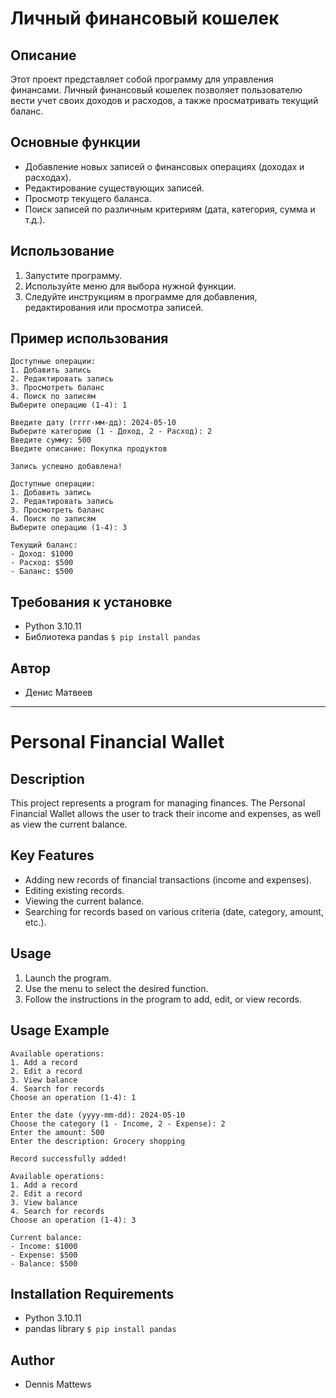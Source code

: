 # Личный финансовый кошелек

## Описание

Этот проект представляет собой программу для управления финансами. Личный финансовый кошелек позволяет пользователю вести учет своих доходов и расходов, а также просматривать текущий баланс.

## Основные функции

- Добавление новых записей о финансовых операциях (доходах и расходах).
- Редактирование существующих записей.
- Просмотр текущего баланса.
- Поиск записей по различным критериям (дата, категория, сумма и т.д.).

## Использование

1. Запустите программу.
2. Используйте меню для выбора нужной функции.
3. Следуйте инструкциям в программе для добавления, редактирования или просмотра записей.

## Пример использования

```text
Доступные операции:
1. Добавить запись
2. Редактировать запись
3. Просмотреть баланс
4. Поиск по записям
Выберите операцию (1-4): 1

Введите дату (гггг-мм-дд): 2024-05-10
Выберите категорию (1 - Доход, 2 - Расход): 2
Введите сумму: 500
Введите описание: Покупка продуктов

Запись успешно добавлена!

Доступные операции:
1. Добавить запись
2. Редактировать запись
3. Просмотреть баланс
4. Поиск по записям
Выберите операцию (1-4): 3

Текущий баланс:
- Доход: $1000
- Расход: $500
- Баланс: $500
```

## Требования к установке

- Python 3.10.11
- Библиотека pandas
`$ pip install pandas`

## Автор

- Денис Матвеев

---

# Personal Financial Wallet

## Description

This project represents a program for managing finances. 
The Personal Financial Wallet allows the user to track their income and expenses, as well as view the current balance.

## Key Features

- Adding new records of financial transactions (income and expenses).
- Editing existing records.
- Viewing the current balance.
- Searching for records based on various criteria (date, category, amount, etc.).

## Usage

1. Launch the program.
2. Use the menu to select the desired function.
3. Follow the instructions in the program to add, edit, or view records.

## Usage Example

```text
Available operations:
1. Add a record
2. Edit a record
3. View balance
4. Search for records
Choose an operation (1-4): 1

Enter the date (yyyy-mm-dd): 2024-05-10
Choose the category (1 - Income, 2 - Expense): 2
Enter the amount: 500
Enter the description: Grocery shopping

Record successfully added!

Available operations:
1. Add a record
2. Edit a record
3. View balance
4. Search for records
Choose an operation (1-4): 3

Current balance:
- Income: $1000
- Expense: $500
- Balance: $500
```

## Installation Requirements

- Python 3.10.11
- pandas library
`$ pip install pandas`

## Author

- Dennis Mattews